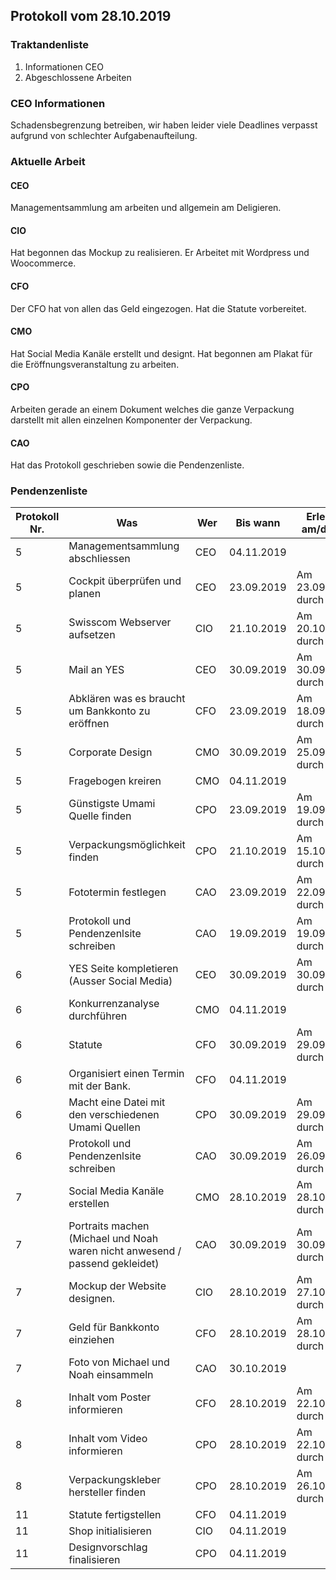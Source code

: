 ## Protokoll vom 28.10.2019  

### Traktandenliste

1. Informationen CEO
2. Abgeschlossene Arbeiten

### CEO Informationen

Schadensbegrenzung betreiben, wir haben leider viele Deadlines verpasst aufgrund von schlechter Aufgabenaufteilung.

### Aktuelle Arbeit

#### CEO

Managementsammlung am arbeiten und allgemein am Deligieren.

#### CIO

Hat begonnen das Mockup zu realisieren. Er Arbeitet mit Wordpress und Woocommerce. 

#### CFO

Der CFO hat von allen das Geld eingezogen. Hat die Statute vorbereitet.

#### CMO

Hat Social Media Kanäle erstellt und designt. Hat begonnen am Plakat für die Eröffnungsveranstaltung zu arbeiten.

#### CPO

Arbeiten gerade an einem Dokument welches die ganze Verpackung darstellt mit allen einzelnen Komponenter der Verpackung. 

#### CAO

Hat das Protokoll geschrieben sowie die Pendenzenliste.

### Pendenzenliste

| Protokoll Nr. | Was                                                          | Wer  | Bis wann   | Erledigt am/durch        |
| ------------- | ------------------------------------------------------------ | ---- | ---------- | ------------------------ |
| 5             | Managementsammlung abschliessen                              | CEO  | 04.11.2019 |                          |
| 5             | Cockpit überprüfen und planen                                | CEO  | 23.09.2019 | Am 23.09.2019 durch CEO  |
| 5             | Swisscom Webserver aufsetzen                                 | CIO  | 21.10.2019 | Am 20.10.2019 durch CIO  |
| 5             | Mail an YES                                                  | CEO  | 30.09.2019 | Am 30.09.2019 durch CEO  |
| 5             | Abklären was es braucht um Bankkonto zu eröffnen             | CFO  | 23.09.2019 | Am 18.09.2019 durch CFO  |
| 5             | Corporate Design                                             | CMO  | 30.09.2019 | Am 25.09.2019  durch CMO |
| 5             | Fragebogen kreiren                                           | CMO  | 04.11.2019 |                          |
| 5             | Günstigste Umami Quelle finden                               | CPO  | 23.09.2019 | Am 19.09.2019 durch CPO  |
| 5             | Verpackungsmöglichkeit finden                                | CPO  | 21.10.2019 | Am 15.10.2019 durch CPO  |
| 5             | Fototermin festlegen                                         | CAO  | 23.09.2019 | Am 22.09.2019 durch CAO  |
| 5             | Protokoll und Pendenzenlsite schreiben                       | CAO  | 19.09.2019 | Am 19.09.2019 durch CAO  |
| 6             | YES Seite kompletieren (Ausser Social Media)                 | CEO  | 30.09.2019 | Am 30.09.2019 durch CEO  |
| 6             | Konkurrenzanalyse durchführen                                | CMO  | 04.11.2019 |                          |
| 6             | Statute                                                      | CFO  | 30.09.2019 | Am 29.09.2019 durch CFO  |
| 6             | Organisiert einen Termin mit der Bank.                       | CFO  | 04.11.2019 |                          |
| 6             | Macht eine Datei mit den verschiedenen Umami Quellen         | CPO  | 30.09.2019 | Am 29.09.2019 durch CPO  |
| 6             | Protokoll und Pendenzenlsite schreiben                       | CAO  | 30.09.2019 | Am 26.09.2019 durch CFO  |
| 7             | Social Media Kanäle erstellen                                | CMO  | 28.10.2019 | Am 28.10.2019 durch CMO  |
| 7             | Portraits machen (Michael und Noah waren nicht anwesend / passend gekleidet) | CAO  | 30.09.2019 | Am 30.09.2019 durch CAO  |
| 7             | Mockup der Website designen.                                 | CIO  | 28.10.2019 | Am 27.10.2019 durch CIO  |
| 7             | Geld für Bankkonto einziehen                                 | CFO  | 28.10.2019 | Am 28.10.2019 durch CFO  |
| 7             | Foto von Michael und Noah einsammeln                         | CAO  | 30.10.2019 |                          |
| 8             | Inhalt vom Poster informieren                                | CFO  | 28.10.2019 | Am 22.10.2019 durch CFO  |
| 8             | Inhalt vom Video informieren                                 | CPO  | 28.10.2019 | Am 22.10.2019 durch CPO  |
| 8             | Verpackungskleber hersteller finden                          | CPO  | 28.10.2019 | Am 26.10.2019 durch CPO  |
| 11            | Statute fertigstellen                                        | CFO  | 04.11.2019 |                          |
| 11            | Shop initialisieren                                          | CIO  | 04.11.2019 |                          |
| 11            | Designvorschlag finalisieren                                 | CPO  | 04.11.2019 |                          |